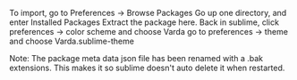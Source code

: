 To import, go to Preferences -> Browse Packages
Go up one directory, and enter Installed Packages
Extract the package here.
Back in sublime, click preferences -> color scheme and choose Varda
go to preferences -> theme and choose Varda.sublime-theme

Note: The package meta data json file has been renamed with a .bak extensions.  This makes it so sublime doesn't auto delete it when restarted.